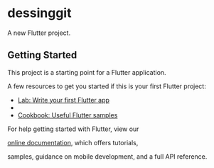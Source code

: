 # dessinggit


A new Flutter project.



## Getting Started


This project is a starting point for a Flutter application.

A few resources to get you started if this is your first Flutter project:

- [Lab: Write your first Flutter app](https://flutter.dev/docs/get-started/codelab)
- 
- [Cookbook: Useful Flutter samples](https://flutter.dev/docs/cookbook)


For help getting started with Flutter, view our

[online documentation](https://flutter.dev/docs), which offers tutorials,

samples, guidance on mobile development, and a full API reference.
